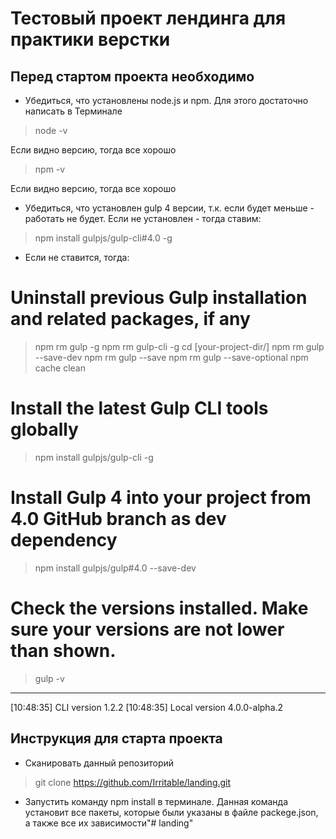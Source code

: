 # Тестовый проект лендинга для практики верстки

## Перед стартом проекта необходимо

* Убедиться, что установлены node.js и npm. Для этого достаточно написать в Терминале
> node -v

Если видно версию, тогда все хорошо

> npm -v

Если видно версию, тогда все хорошо

* Убедиться, что установлен gulp 4 версии, т.к. если будет меньше - работать не будет.
Если не установлен - тогда ставим:

> npm install gulpjs/gulp-cli#4.0 -g

* Если не ставится, тогда:

# Uninstall previous Gulp installation and related packages, if any
> npm rm gulp -g
> npm rm gulp-cli -g
> cd [your-project-dir/]
> npm rm gulp --save-dev
> npm rm gulp --save
> npm rm gulp --save-optional
> npm cache clean

# Install the latest Gulp CLI tools globally
> npm install gulpjs/gulp-cli -g

# Install Gulp 4 into your project from 4.0 GitHub branch as dev dependency
> npm install gulpjs/gulp#4.0 --save-dev

# Check the versions installed. Make sure your versions are not lower than shown.
> gulp -v
---
[10:48:35] CLI version 1.2.2
[10:48:35] Local version 4.0.0-alpha.2

## Инструкция для старта проекта
* Сканировать данный репозиторий
> git clone https://github.com/Irritable/landing.git

* Запустить команду npm install в терминале. Данная команда установит все пакеты, которые были указаны в файле
packege.json, а также все их зависимости"# landing"